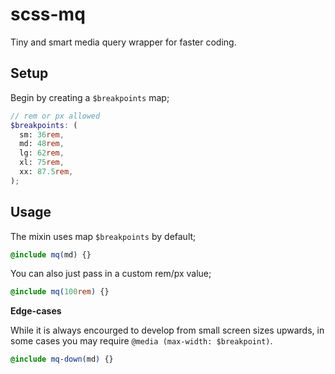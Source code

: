 # scss-mq

Tiny and smart media query wrapper for faster coding.

## Setup

Begin by creating a `$breakpoints` map;

```scss
// rem or px allowed
$breakpoints: (
  sm: 36rem,
  md: 48rem,
  lg: 62rem,
  xl: 75rem,
  xx: 87.5rem,
);
```

## Usage

The mixin uses map `$breakpoints` by default;

```scss
@include mq(md) {}
```

You can also just pass in a custom rem/px value;

```scss
@include mq(100rem) {}
```

**Edge-cases**

While it is always encourged to develop from small screen sizes upwards, in some cases you may require `@media (max-width: $breakpoint)`.

```scss
@include mq-down(md) {}
```
